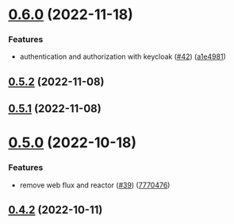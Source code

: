 # [0.6.0](https://github.com/bcgov/nr-backend-starting-api/compare/v0.5.2...v0.6.0) (2022-11-18)


### Features

* authentication and authorization with keycloak ([#42](https://github.com/bcgov/nr-backend-starting-api/issues/42)) ([a1e4981](https://github.com/bcgov/nr-backend-starting-api/commit/a1e49817de015414da4aae9da7b5e77acd6bf8de))



## [0.5.2](https://github.com/bcgov/nr-backend-starting-api/compare/v0.5.1...v0.5.2) (2022-11-08)



## [0.5.1](https://github.com/bcgov/nr-backend-starting-api/compare/v0.5.0...v0.5.1) (2022-11-08)



# [0.5.0](https://github.com/bcgov/nr-backend-starting-api/compare/v0.4.2...v0.5.0) (2022-10-18)


### Features

* remove web flux and reactor ([#39](https://github.com/bcgov/nr-backend-starting-api/issues/39)) ([7770476](https://github.com/bcgov/nr-backend-starting-api/commit/7770476ad1c8a017114ce16202f98abfa9a80ad7))



## [0.4.2](https://github.com/bcgov/nr-backend-starting-api/compare/v0.4.1...v0.4.2) (2022-10-11)



